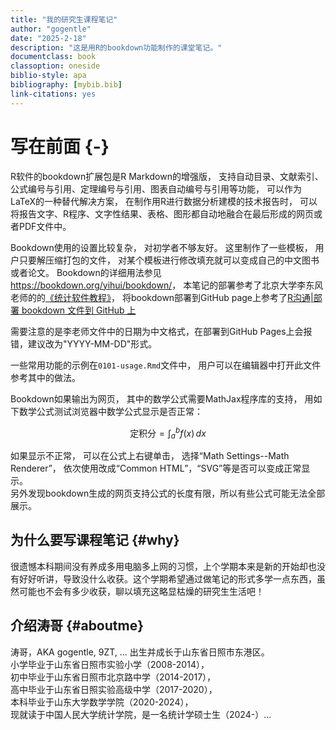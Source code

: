 ```yaml
---
title: "我的研究生课程笔记"
author: "gogentle"
date: "2025-2-18"
description: "这是用R的bookdown功能制作的课堂笔记。"
documentclass: book
classoption: oneside
biblio-style: apa
bibliography: [mybib.bib]
link-citations: yes
---
```




# 写在前面 {-}

R软件的bookdown扩展包是R Markdown的增强版，
支持自动目录、文献索引、公式编号与引用、定理编号与引用、图表自动编号与引用等功能，
可以作为LaTeX的一种替代解决方案，
在制作用R进行数据分析建模的技术报告时，
可以将报告文字、R程序、文字性结果、表格、图形都自动地融合在最后形成的网页或者PDF文件中。

Bookdown使用的设置比较复杂，
对初学者不够友好。
这里制作了一些模板，
用户只要解压缩打包的文件，
对某个模板进行修改填充就可以变成自己的中文图书或者论文。
Bookdown的详细用法参见<https://bookdown.org/yihui/bookdown/>，
本笔记的部署参考了北京大学李东风老师的的[《统计软件教程》](http://www.math.pku.edu.cn/teachers/lidf/docs/Rbook/html/_Rbook/index.html)，
将bookdown部署到GitHub page上参考了[R沟通|部署 bookdown 文件到 GitHub 上](https://developer.aliyun.com/article/1227300)

需要注意的是李老师文件中的日期为中文格式，在部署到GitHub Pages上会报错，建议改为"YYYY-MM-DD"形式。

一些常用功能的示例在`0101-usage.Rmd`文件中，
用户可以在编辑器中打开此文件参考其中的做法。

Bookdown如果输出为网页，
其中的数学公式需要MathJax程序库的支持，
用如下数学公式测试浏览器中数学公式显示是否正常：

$$
\text{定积分} = \int_a^b f(x) \,dx
$$

如果显示不正常，
可以在公式上右键单击，
选择“Math Settings--Math Renderer”，
依次使用改成“Common HTML”，“SVG”等是否可以变成正常显示。  
另外发现bookdown生成的网页支持公式的长度有限，所以有些公式可能无法全部展示。

## 为什么要写课程笔记 {#why}
很遗憾本科期间没有养成多用电脑多上网的习惯，上个学期本来是新的开始却也没有好好听讲，导致没什么收获。这个学期希望通过做笔记的形式多学一点东西，虽然可能也不会有多少收获，聊以填充这略显枯燥的研究生生活吧！

## 介绍涛哥 {#aboutme}
涛哥，AKA gogentle, 9ZT, ... 出生并成长于山东省日照市东港区。  
小学毕业于山东省日照市实验小学（2008-2014），  
初中毕业于山东省日照市北京路中学（2014-2017），  
高中毕业于山东省日照实验高级中学（2017-2020），  
本科毕业于山东大学数学学院（2020-2024），  
现就读于中国人民大学统计学院，是一名统计学硕士生（2024-）...  




